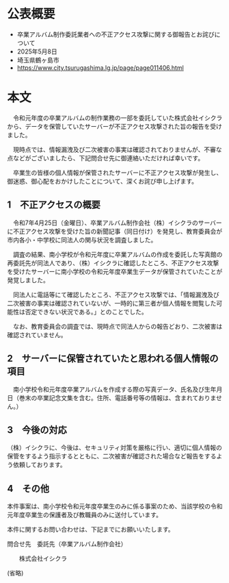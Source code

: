 # 公表概要
- 卒業アルバム制作委託業者への不正アクセス攻撃に関する御報告とお詫びについて
- 2025年5月8日
- 埼玉県鶴ヶ島市
- https://www.city.tsurugashima.lg.jp/page/page011406.html

# 本文
　令和元年度の卒業アルバムの制作業務の一部を委託していた株式会社イシクラから、データを保管していたサーバーが不正アクセス攻撃された旨の報告を受けました。

　現時点では、情報漏洩及び二次被害の事実は確認されておりませんが、不審な点などがございましたら、下記問合せ先に御連絡いただければ幸いです。

　卒業生の皆様の個人情報が保管されたサーバーに不正アクセス攻撃が発生し、御迷惑、御心配をおかけしたことについて、深くお詫び申し上げます。

## 1　不正アクセスの概要
　令和7年4月25日（金曜日）、卒業アルバム制作会社（株）イシクラのサーバーに不正アクセス攻撃を受けた旨の新聞記事（同日付け）を発見し、教育委員会が市内各小・中学校に同法人の関与状況を調査しました。

　調査の結果、南小学校が令和元年度に卒業アルバムの作成を委託した写真館の再委託先が同法人であり、（株）イシクラに確認したところ、不正アクセス攻撃を受けたサーバーに南小学校の令和元年度卒業生データが保管されていたことが発覚しました。

　同法人に電話等にて確認したところ、不正アクセス攻撃では、「情報漏洩及び二次被害の事実は確認されていないが、一時的に第三者が個人情報を閲覧した可能性は否定できない状況である。」とのことでした。

　なお、教育委員会の調査では、現時点で同法人からの報告どおり、二次被害は確認されていません。

## 2　サーバーに保管されていたと思われる個人情報の項目
　南小学校令和元年度卒業アルバムを作成する際の写真データ、氏名及び生年月日（巻末の卒業記念文集を含む。住所、電話番号等の情報は、含まれておりません。）

## 3　今後の対応
（株）イシクラに、今後は、セキュリティ対策を厳格に行い、適切に個人情報の保管をするよう指示するとともに、二次被害が確認された場合など報告をするよう依頼しております。

## 4　その他
本件事案は、南小学校令和元年度卒業生のみに係る事案のため、当該学校の令和元年度卒業生の保護者及び教職員のみに送付しています。

本件に関するお問い合わせは、下記までにお願いいたします。

  問合せ先　委託先（卒業アルバム制作会社）

　　株式会社イシクラ

  (省略)
